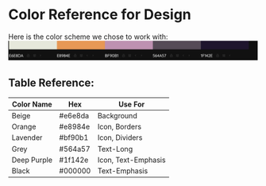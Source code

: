 
# Color Reference for Design

Here is the color scheme we chose to work with:
![color screenshot](Screen%20Shot%202021-10-08%20at%203.00.00%20PM.png)

## Table Reference:
| Color Name | Hex | Use For |
|----------|----------|----------|
| Beige | #e6e8da | Background |
| Orange | #e8984e | Icon, Borders |
| Lavender | #bf90b1 | Icon, Dividers |
| Grey | #564a57 |  Text-Long |
| Deep Purple | #1f142e | Icon, Text-Emphasis |
| Black| #000000 |  Text-Emphasis |
